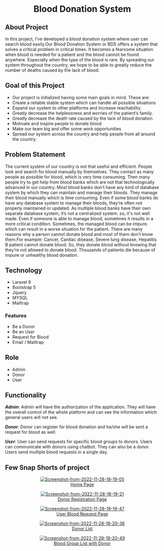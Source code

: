 <h1 align="center">Blood Donation System</h1>


## About Project
In this project, I've developed a blood donation system where user can search blood easily.Our Blood Donation System or BDS offers a system that solves a critical problem in critical times. It becomes a fearsome situation when blood is needed for a patient and the blood cannot be found anywhere. Especially when the type of the blood is rare. By spreading our system throughout the country, we hope to be able to greatly reduce the number of deaths caused by the lack of blood. 

## Goal of this Project
- Our project is initialized having some main goals in mind. These are:
- Create a reliable stable system which can handle all possible situations
- Expand our system to other platforms and increase reachability.
- Greatly decrease the helplessness and worries of the patient’s family.
- Greatly decrease the death rate caused by the lack of blood donation
- Motivate and inspire people to donate blood
- Make our team big and offer some work opportunities
- Spread our system across the country and help people from all around the country.

## Problem Statement
The current system of our country is not that useful and efficient. People look and search for blood manually by themselves. They contact as many people as possible for blood, which is very time consuming. Then many people try to get help from blood banks which are not that technologically advanced in our country. Most blood banks don't have any kind of database system by which they can maintain and manage their bloods. They manage their blood manually which is time consuming. Even if some blood banks do have any database system to manage their bloods, they’re often not properly maintained or updated. As multiple blood banks have their own separate database system, it’s not a centralized system. so, it's not well made. Even if someone is able to manage blood, sometimes it results in a more critical condition. Sometimes, the managed blood can be impure. which can result in a worse situation for the patient. There are many reasons why a person cannot donate blood and most of them don’t know them.For example: Cancer, Cardiac disease, Severe lung disease, Hepatitis B patient cannot donate blood. So, they donate blood without knowing that they’re not allowed to donate blood. Thousands of patients die because of impure or unhealthy blood donation.


## Technology
- Laravel 9
- Bootstrap 5
- Jquery
- MYSQL
- Mailtrap

### Features 
- Be a Donor
- Be an User
- Request for Blood
- Email / Mailtrap

## Role 
- Admin
- Donor
- User

## Functionality
***Admin***: Admin will have the authorization of the application. They will have the overall control of the whole platform and can see the information which general users will not see.

***Donor***: Donor can register for blood donation and he/she will be sent a request for blood as well.

***User***: User can send requests for specific blood groups to donors. Users can communicate with donors using chatbot. They can also be a donor. Users send multiple blood requests in a single day.



## Few Snap Shorts of project
<p align="center"><a href="https://ibb.co/sw3fwF1"><img src="https://i.ibb.co/qs1SsRg/Screenshot-from-2022-11-28-18-19-05.png" alt="Screenshot-from-2022-11-28-18-19-05" border="0"></a><br /><a target='_blank' href='https://poetandpoem.com/Julia-A-Moore/Dear-Love-Do-You-Remember'>Home Page</a><br /></p>

<p align="center"><a href="https://ibb.co/6DnbZBh"><img src="https://i.ibb.co/fr1tSvR/Screenshot-from-2022-11-28-18-19-21.png" alt="Screenshot-from-2022-11-28-18-19-21" border="0"></a><br /><a target='_blank' href='https://poetandpoem.com/Julia-A-Moore/Dear-Love-Do-You-Remember'>Donor Registration Page</a><br /></p>


<p align="center"><a href="https://ibb.co/5KghgHy"><img src="https://i.ibb.co/mNV5VWw/Screenshot-from-2022-11-28-18-19-47.png" alt="Screenshot-from-2022-11-28-18-19-47" border="0"></a><br /><a target='_blank' href='https://poetandpoem.com/Julia-A-Moore/Dear-Love-Do-You-Remember'>User Blood Request Page</a><br /></p>


<p align="center"><a href="https://ibb.co/KN3sQQd"><img src="https://i.ibb.co/ZHkgww5/Screenshot-from-2022-11-28-18-20-36.png" alt="Screenshot-from-2022-11-28-18-20-36" border="0"></a><br /><a target='_blank' href='https://poetandpoem.com/Julia-A-Moore/Dear-Love-Do-You-Remember'>Donor List</a><br /></p>

<p align="center"><a href="https://ibb.co/KN3sQQd"><a href="https://ibb.co/C2YWmpJ"><img src="https://i.ibb.co/jRQHb9V/Screenshot-from-2022-11-28-18-20-49.png" alt="Screenshot-from-2022-11-28-18-20-49" border="0"></a><br /><a target='_blank' href='https://poetandpoem.com/Julia-A-Moore/Dear-Love-Do-You-Remember'>Blood Group List with Donor</a><br /></p>
